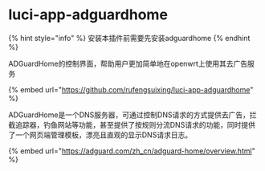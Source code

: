 # luci-app-adguardhome

{% hint style="info" %}
安装本插件前需要先安装adguardhome
{% endhint %}

ADGuardHome的控制界面，帮助用户更加简单地在openwrt上使用其去广告服务

{% embed url="https://github.com/rufengsuixing/luci-app-adguardhome" %}

ADGuardHome是一个DNS服务器，可通过控制DNS请求的方式提供去广告，拦截追踪器，钓鱼网站等功能，甚至提供了按规则分流DNS请求的功能，同时提供了一个网页端管理模板，漂亮且直观的显示DNS请求日志。

{% embed url="https://adguard.com/zh_cn/adguard-home/overview.html" %}
